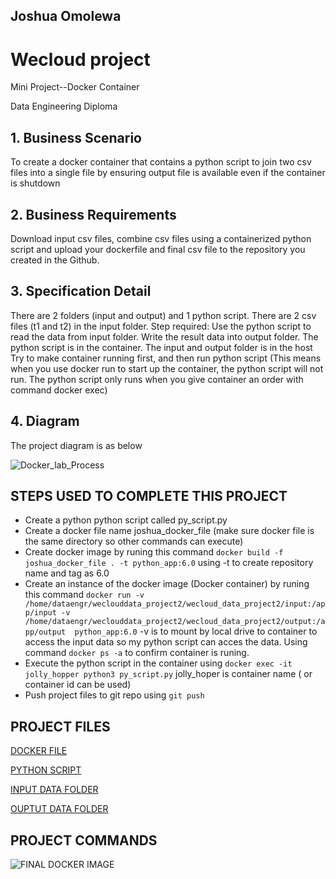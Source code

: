 ## Joshua Omolewa

# Wecloud project 
Mini Project--Docker Container

Data Engineering Diploma


## 1. Business Scenario
To create a docker container that contains a python script to join two csv files into a single file  by ensuring output file is available even if the container is shutdown

## 2. Business Requirements
Download input csv files, combine csv files using a containerized python script and upload your dockerfile and final csv file to the repository you created in the Github.


## 3. Specification Detail
There are 2 folders (input and output) and 1 python script. There are 2 csv files (t1 and t2) in the input folder.
Step required:
Use the python script to read the data from input folder.
Write the result data into output folder.
The python script is in the container.
The input and output folder is in the host
Try to make container running first, and then run python script (This means when you use docker run to start up the container, the python script will not run. The python script only runs when you give container an order with command docker exec)


## 4. Diagram
The project diagram is as below

![Docker_lab_Process](https://user-images.githubusercontent.com/91354866/190879226-92bbcaf7-e578-488b-ace0-1e7d2badd3e1.jpg)

## STEPS USED TO COMPLETE THIS PROJECT
* Create a python python script called py_script.py
* Create a docker file name joshua_docker_file (make sure docker file is the same directory so other commands can execute)
* Create docker image by runing this command `docker build -f joshua_docker_file . -t python_app:6.0`  using -t to create repository name and tag as 6.0
* Create an instance of the docker image (Docker container) by  runing this command `docker run -v /home/dataengr/weclouddata_project2/wecloud_data_project2/input:/app/input -v /home/dataengr/weclouddata_project2/wecloud_data_project2/output:/app/output  python_app:6.0` -v is to mount by local drive to container to access the input data so my python script can acces the data. Using command `docker ps -a` to confirm container is runing.
* Execute the python script in the container using `docker exec -it jolly_hopper python3 py_script.py` jolly_hoper is container name ( or container id can be used)
* Push project files  to git repo using `git push`

## PROJECT FILES

[DOCKER FILE](https://github.com/Joshua-omolewa/wecloud_data_project2/blob/main/joshua_docker_file)

[PYTHON SCRIPT](https://github.com/Joshua-omolewa/wecloud_data_project2/blob/main/py_script.py)

[INPUT DATA FOLDER](https://github.com/Joshua-omolewa/wecloud_data_project2/tree/main/input)

[OUPTUT DATA FOLDER](https://github.com/Joshua-omolewa/wecloud_data_project2/tree/main/output)

## PROJECT COMMANDS 

![FINAL DOCKER IMAGE](https://user-images.githubusercontent.com/91354866/190879134-e8977dd3-fcf9-4bc8-b37d-4a97084891e8.jpg)
